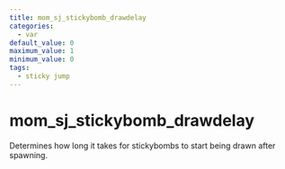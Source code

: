 ```yaml
---
title: mom_sj_stickybomb_drawdelay
categories:
  - var
default_value: 0
maximum_value: 1
minimum_value: 0
tags:
  - sticky jump
---
```


# mom_sj_stickybomb_drawdelay

Determines how long it takes for stickybombs to start being drawn after spawning.

